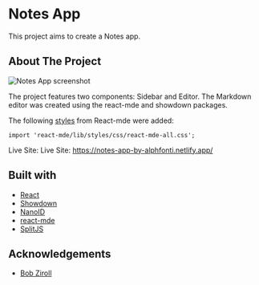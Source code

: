 # Notes App

This project aims to create a Notes app.

## About The Project

![Notes App screenshot](https://user-images.githubusercontent.com/69361901/197420938-d85f28c3-9ae6-48d6-bbd8-0682af489f8d.png)

The project features two components: Sidebar and Editor. The Markdown editor was created using the react-mde and showdown packages.

The following [styles](https://github.com/andrerpena/react-mde#styling) from React-mde were added:
```
import 'react-mde/lib/styles/css/react-mde-all.css';
```

Live Site: Live Site: https://notes-app-by-alphfonti.netlify.app/

## Built with

- [React](https://reactjs.org/)
- [Showdown](https://showdownjs.com/)
- [NanoID](https://github.com/ai/nanoid)
- [react-mde](https://github.com/andrerpena/react-mde#readme)
- [SplitJS](https://split.js.org/)

## Acknowledgements

- [Bob Ziroll](https://github.com/bobziroll)
